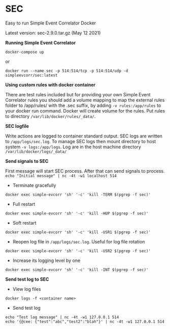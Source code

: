 # SEC

Easy to run Simple Event Correlator Docker

Latest version: sec-2.9.0.tar.gz (May 12 2021)

**Running Simple Event Correlator**

`docker-compose up`

or

`docker run --name sec -p 514:514/tcp -p 514:514/udp -d simpleevcorr/sec:latest`

**Using custom rules with docker container**

There are test rules included but for providing your own Simple Event Correlator rules you should add a volume mapping to map the external rules folder to /app/rules/ with the .sec suffix, by adding `-v rules:/app/rules` to your docker run command. Docker will create volume for the rules. Put rules to directory  `/var/lib/docker/rules/_data/`.

**SEC logfile**

Write actions are logged to container standard output. SEC logs are written to `/app/logs/sec.log`. To manage SEC logs then mount directory to host system `-v logs:/app/logs`. Log are in the host machine directory `/var/lib/docker/logs/_data/`

**Send signals to SEC**

First message will start SEC process. After that can send signals to process.
`echo "Initial message" | nc -4t -w1 localhost 514`

* Terminate gracefully

`docker exec simple-evcorr 'sh' '-c' 'kill -TERM $(pgrep -f sec)'`

* Full restart

`docker exec simple-evcorr 'sh' '-c' 'kill -HUP $(pgrep -f sec)'`

* Soft restart

`docker exec simple-evcorr 'sh' '-c' 'kill -USR1 $(pgrep -f sec)'`

* Reopen log file in `/app/logs/sec.log`. Useful for log file rotation

`docker exec simple-evcorr 'sh' '-c' 'kill -USR2 $(pgrep -f sec)'`

* Increase its logging level by one

`docker exec simple-evcorr 'sh' '-c' 'kill -INT $(pgrep -f sec)'`

**Send test log to SEC**

* View log files

`docker logs -f <container name>`

* Send test log

```
echo "Test log message" | nc -4t -w1 127.0.0.1 514
echo '{@cee: {"test":"abc","test2":"blah"}' | nc -4t -w1 127.0.0.1 514
```

